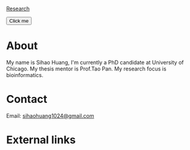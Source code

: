 
[Research](https://sihaohuanguc.github.io/research)

<button name="button" onclick="https://www.google.com">Click me</button>

# About
My name is Sihao Huang, I'm currently a PhD candidate at University of Chicago. My thesis mentor is Prof.Tao Pan. My research focus is bioinformatics.

# Contact
Email: sihaohuang1024@gmail.com

# External links
